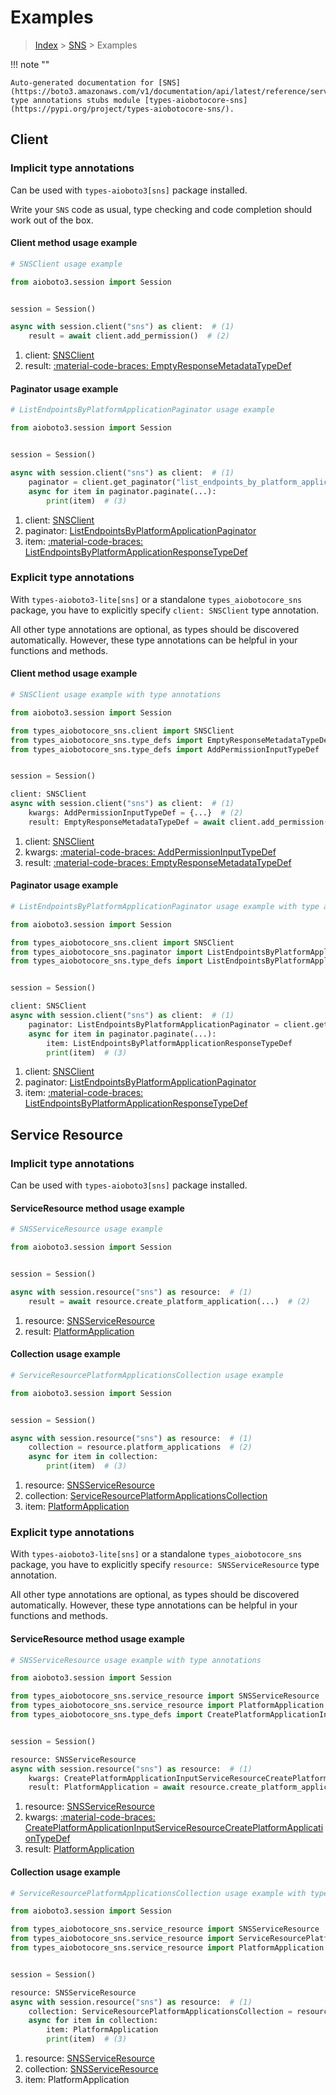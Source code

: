 # Examples

> [Index](../README.md) > [SNS](./README.md) > Examples

!!! note ""

    Auto-generated documentation for [SNS](https://boto3.amazonaws.com/v1/documentation/api/latest/reference/services/sns.html#sns)
    type annotations stubs module [types-aiobotocore-sns](https://pypi.org/project/types-aiobotocore-sns/).

## Client

### Implicit type annotations

Can be used with `types-aioboto3[sns]` package installed.

Write your `SNS` code as usual,
type checking and code completion should work out of the box.



#### Client method usage example

```python
# SNSClient usage example

from aioboto3.session import Session


session = Session()

async with session.client("sns") as client:  # (1)
    result = await client.add_permission()  # (2)
```

1. client: [SNSClient](./client.md)
2. result: [:material-code-braces: EmptyResponseMetadataTypeDef](./type_defs.md#emptyresponsemetadatatypedef)



#### Paginator usage example

```python
# ListEndpointsByPlatformApplicationPaginator usage example

from aioboto3.session import Session


session = Session()

async with session.client("sns") as client:  # (1)
    paginator = client.get_paginator("list_endpoints_by_platform_application")  # (2)
    async for item in paginator.paginate(...):
        print(item)  # (3)
```

1. client: [SNSClient](./client.md)
2. paginator: [ListEndpointsByPlatformApplicationPaginator](./paginators.md#listendpointsbyplatformapplicationpaginator)
3. item: [:material-code-braces: ListEndpointsByPlatformApplicationResponseTypeDef](./type_defs.md#listendpointsbyplatformapplicationresponsetypedef)




### Explicit type annotations

With `types-aioboto3-lite[sns]`
or a standalone `types_aiobotocore_sns` package, you have to explicitly specify
`client: SNSClient` type annotation.

All other type annotations are optional, as types should be discovered automatically.
However, these type annotations can be helpful in your functions and methods.


#### Client method usage example

```python
# SNSClient usage example with type annotations

from aioboto3.session import Session

from types_aiobotocore_sns.client import SNSClient
from types_aiobotocore_sns.type_defs import EmptyResponseMetadataTypeDef
from types_aiobotocore_sns.type_defs import AddPermissionInputTypeDef


session = Session()

client: SNSClient
async with session.client("sns") as client:  # (1)
    kwargs: AddPermissionInputTypeDef = {...}  # (2)
    result: EmptyResponseMetadataTypeDef = await client.add_permission(**kwargs)  # (3)
```

1. client: [SNSClient](./client.md)
2. kwargs: [:material-code-braces: AddPermissionInputTypeDef](./type_defs.md#addpermissioninputtypedef)
3. result: [:material-code-braces: EmptyResponseMetadataTypeDef](./type_defs.md#emptyresponsemetadatatypedef)



#### Paginator usage example

```python
# ListEndpointsByPlatformApplicationPaginator usage example with type annotations

from aioboto3.session import Session

from types_aiobotocore_sns.client import SNSClient
from types_aiobotocore_sns.paginator import ListEndpointsByPlatformApplicationPaginator
from types_aiobotocore_sns.type_defs import ListEndpointsByPlatformApplicationResponseTypeDef


session = Session()

client: SNSClient
async with session.client("sns") as client:  # (1)
    paginator: ListEndpointsByPlatformApplicationPaginator = client.get_paginator("list_endpoints_by_platform_application")  # (2)
    async for item in paginator.paginate(...):
        item: ListEndpointsByPlatformApplicationResponseTypeDef
        print(item)  # (3)
```

1. client: [SNSClient](./client.md)
2. paginator: [ListEndpointsByPlatformApplicationPaginator](./paginators.md#listendpointsbyplatformapplicationpaginator)
3. item: [:material-code-braces: ListEndpointsByPlatformApplicationResponseTypeDef](./type_defs.md#listendpointsbyplatformapplicationresponsetypedef)





## Service Resource

### Implicit type annotations

Can be used with `types-aioboto3[sns]` package installed.


#### ServiceResource method usage example

```python
# SNSServiceResource usage example

from aioboto3.session import Session


session = Session()

async with session.resource("sns") as resource:  # (1)
    result = await resource.create_platform_application(...)  # (2)
```

1. resource: [SNSServiceResource](./service_resource.md)
2. result: [PlatformApplication](./service_resource.md#platformapplication)



#### Collection usage example

```python
# ServiceResourcePlatformApplicationsCollection usage example

from aioboto3.session import Session


session = Session()

async with session.resource("sns") as resource:  # (1)
    collection = resource.platform_applications  # (2)
    async for item in collection:
        print(item)  # (3)
```

1. resource: [SNSServiceResource](./service_resource.md)
2. collection: [ServiceResourcePlatformApplicationsCollection](./service_resource.md#serviceresourceplatformapplicationscollection)
3. item: [PlatformApplication](./service_resource.md#platformapplication)


### Explicit type annotations

With `types-aioboto3-lite[sns]`
or a standalone `types_aiobotocore_sns` package, you have to explicitly specify
`resource: SNSServiceResource` type annotation.

All other type annotations are optional, as types should be discovered automatically.
However, these type annotations can be helpful in your functions and methods.



#### ServiceResource method usage example

```python
# SNSServiceResource usage example with type annotations

from aioboto3.session import Session

from types_aiobotocore_sns.service_resource import SNSServiceResource
from types_aiobotocore_sns.service_resource import PlatformApplication
from types_aiobotocore_sns.type_defs import CreatePlatformApplicationInputServiceResourceCreatePlatformApplicationTypeDef


session = Session()

resource: SNSServiceResource
async with session.resource("sns") as resource:  # (1)
    kwargs: CreatePlatformApplicationInputServiceResourceCreatePlatformApplicationTypeDef = {...}  # (2)
    result: PlatformApplication = await resource.create_platform_application(...) # (3)
```

1. resource: [SNSServiceResource](./service_resource.md)
2. kwargs: [:material-code-braces: CreatePlatformApplicationInputServiceResourceCreatePlatformApplicationTypeDef](./type_defs.md#createplatformapplicationinputserviceresourcecreateplatformapplicationtypedef)
3. result: [PlatformApplication](./service_resource.md#platformapplication)



#### Collection usage example

```python
# ServiceResourcePlatformApplicationsCollection usage example with type annotations

from aioboto3.session import Session

from types_aiobotocore_sns.service_resource import SNSServiceResource
from types_aiobotocore_sns.service_resource import ServiceResourcePlatformApplicationsCollection
from types_aiobotocore_sns.service_resource import PlatformApplication


session = Session()

resource: SNSServiceResource
async with session.resource("sns") as resource:  # (1)
    collection: ServiceResourcePlatformApplicationsCollection = resource.platform_applications  # (2)
    async for item in collection:
        item: PlatformApplication
        print(item)  # (3)
```

1. resource: [SNSServiceResource](./service_resource.md)
2. collection: [SNSServiceResource](./service_resource.md#serviceresourceplatformapplicationscollection)
3. item: PlatformApplication

